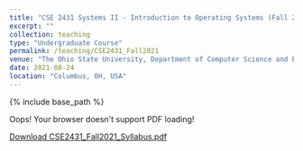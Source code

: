 ```yaml
---
title: "CSE 2431 Systems II - Introduction to Operating Systems (Fall 2021)"
excerpt: ""
collection: teaching
type: "Undergraduate Course"
permalink: /teaching/CSE2431_Fall2021
venue: "The Ohio State University, Department of Computer Science and Engineering"
date: 2021-08-24
location: "Columbus, OH, USA"
---
```


{% include base_path %}

<div>
	<!-- <embed src="{{ "CSE2431_Fall2021_Syllabus.pdf" | prepend: "/files/" | prepend: base_path }}" type="application/pdf" width="100%" height="100%"> -->
	<object data="{{ "CSE2431_Fall2021_Syllabus.pdf" | prepend: "/files/" | prepend: base_path }}" type="application/pdf" width="100%" height="100%">
		<p>Oops! Your browser doesn't support PDF loading!</p>
		<p><a href="{{ "CSE2431_Fall2021_Syllabus.pdf" | prepend: "/files/" | prepend: base_path }}">Download CSE2431_Fall2021_Syllabus.pdf</a></p>
	</object>
</div>

